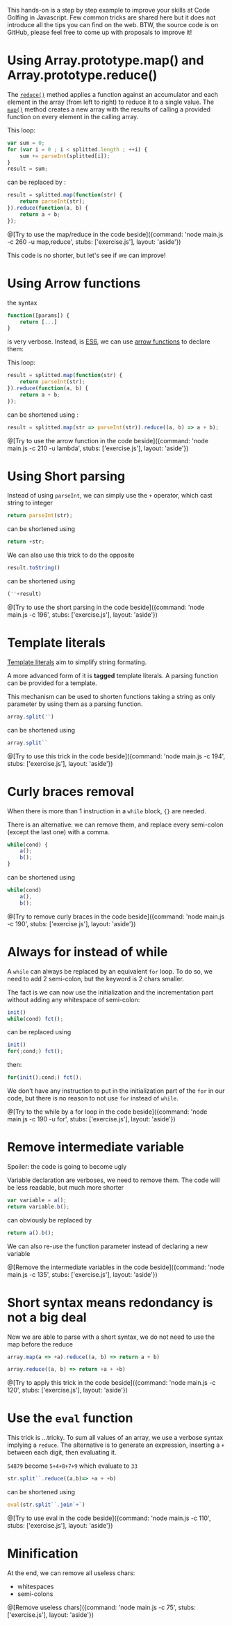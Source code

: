 This hands-on is a step by step example to improve your skills at Code Golfing in Javascript.
Few common tricks are shared here but it does not introduce all the tips you can find on the web.
BTW, the source code is on GitHub, please feel free to come up with proposals to improve it!

# Using Array.prototype.map() and Array.prototype.reduce()
The [`reduce()`](https://developer.mozilla.org/en-US/docs/Web/JavaScript/Reference/Global_Objects/Array/Reduce?v=example) method applies a function against an accumulator and each element in the array (from left to right) to reduce it to a single value.
The [`map()`](https://developer.mozilla.org/en-US/docs/Web/JavaScript/Reference/Global_Objects/Array/Map?v=example) method creates a new array with the results of calling a provided function on every element in the calling array.

This loop:
```javascript
var sum = 0;
for (var i = 0 ; i < splitted.length ; ++i) {
	sum += parseInt(splitted[i]);
}
result = sum;
```
 
can be replaced by :
```javascript
result = splitted.map(function(str) {
	return parseInt(str);
}).reduce(function(a, b) {
	return a + b;
});
```

@[Try to use the map/reduce in the code beside]({command: 'node main.js -c 260 -u map,reduce', stubs: ['exercise.js'], layout: 'aside'})

This code is no shorter, but let's see if we can improve!

# Using Arrow functions

the syntax
```javascript
function([params]) {
	return [...]
}
```
is very verbose.
Instead, is [ES6](http://es6-features.org), we can use [arrow functions](https://developer.mozilla.org/en-US/docs/Web/JavaScript/Guide/Functions#Arrow_functions) to declare them:

This loop:
```javascript
result = splitted.map(function(str) {
	return parseInt(str);
}).reduce(function(a, b) {
	return a + b;
});
```
 
can be shortened using :
```javascript
result = splitted.map(str => parseInt(str)).reduce((a, b) => a + b);
```

@[Try to use the arrow function in the code beside]({command: 'node main.js -c 210 -u lambda', stubs: ['exercise.js'], layout: 'aside'})

# Using Short parsing

Instead of using `parseInt`, we can simply use the `+` operator, which cast string to integer
```javascript
return parseInt(str);
```
can be shortened using
```javascript
return +str;
```

We can also use this trick to do the opposite
```javascript
result.toString()
```
can be shortened using
```javascript
(''+result)
```

@[Try to use the short parsing in the code beside]({command: 'node main.js -c 196', stubs: ['exercise.js'], layout: 'aside'})

# Template literals

[Template literals](https://developer.mozilla.org/en-US/docs/Web/JavaScript/Reference/Template_literals) aim to simplify string formating.

A more advanced form of it is **tagged** template literals. A parsing function can be provided for a template.

This mechanism can be used to shorten functions taking a string as only parameter by using them as a parsing function.

```javascript
array.split('')
```
can be shortened using
```javascript
array.split``
```

@[Try to use this trick in the code beside]({command: 'node main.js -c 194', stubs: ['exercise.js'], layout: 'aside'})

# Curly braces removal

When there is more than 1 instruction in a `while` block, `{}` are needed.

There is an alternative: we can remove them, and replace every semi-colon (except the last one) with a comma.

```javascript
while(cond) {
	a();
	b();
}
```
can be shortened using
```javascript
while(cond)
	a(),
	b();
```

@[Try to remove curly braces in the code beside]({command: 'node main.js -c 190', stubs: ['exercise.js'], layout: 'aside'})

# Always for instead of while

A `while` can always be replaced by an equivalent `for` loop.
To do so, we need to add 2 semi-colon, but the keyword is 2 chars smaller.

The fact is we can now use the initialization and the incrementation part without adding any whitespace of semi-colon:

```javascript
init()
while(cond) fct();
```
can be replaced using
```javascript
init()
for(;cond;) fct();
```
then:
```javascript
for(init();cond;) fct();
```

We don't have any instruction to put in the initialization part of the `for` in our code, but there is no reason to not use `for` instead of `while`.

@[Try to the while by a for loop in the code beside]({command: 'node main.js -c 190 -u for', stubs: ['exercise.js'], layout: 'aside'})

# Remove intermediate variable

Spoiler: the code is going to become ugly

Variable declaration are verboses, we need to remove them. The code will be less readable, but much more shorter

```javascript
var variable = a();
return variable.b();
```
can obviously be replaced by
```javascript
return a().b();
```

We can also re-use the function parameter instead of declaring a new variable

@[Remove the intermediate variables in the code beside]({command: 'node main.js -c 135', stubs: ['exercise.js'], layout: 'aside'})

# Short syntax means redondancy is not a big deal

Now we are able to parse with a short syntax, we do not need to use the map before the reduce
```javascript
array.map(a => +a).reduce((a, b) => return a + b)
```

```javascript
array.reduce((a, b) => return +a + +b)
```

@[Try to apply this trick in the code beside]({command: 'node main.js -c 120', stubs: ['exercise.js'], layout: 'aside'})

# Use the `eval` function

This trick is ...tricky. To sum all values of an array, we use a verbose syntax implying a `reduce`.
The alternative is to generate an expression, inserting a `+` between each digit, then evaluating it.

`54879` become `5+4+8+7+9` which evaluate to `33`

```javascript
str.split``.reduce((a,b)=> +a + +b)
```
can be shortened using
```javascript
eval(str.split``.join`+`)
```

@[Try to use eval in the code beside]({command: 'node main.js -c 110', stubs: ['exercise.js'], layout: 'aside'})

# Minification

At the end, we can remove all useless chars:
- whitespaces
- semi-colons

@[Remove useless chars]({command: 'node main.js -c 75', stubs: ['exercise.js'], layout: 'aside'})
